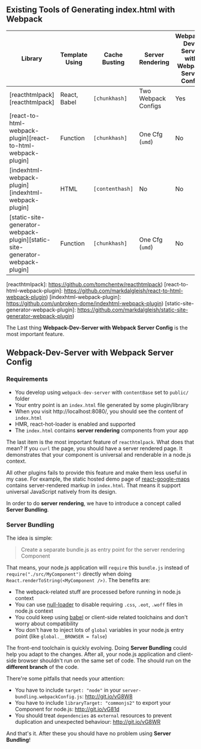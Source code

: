## Existing Tools of Generating index.html with Webpack

Library | Template Using | Cache Busting | Server Rendering | Webpack-Dev-Server with Webpack Server Config |
-------- | -------- | -------- | -------- | -------- |
[reacthtmlpack][reacthtmlpack] | React, Babel | `[chunkhash]` | Two Webpack Configs | Yes |
[react-to-html-webpack-plugin][react-to-html-webpack-plugin] | Function | `[chunkhash]` | One Cfg (`umd`) | No |
[indexhtml-webpack-plugin][indexhtml-webpack-plugin] | HTML | `[contenthash]` | No | No |
[static-site-generator-webpack-plugin][static-site-generator-webpack-plugin] | Function | `[chunkhash]` | One Cfg (`umd`) | No |

[reacthtmlpack]: https://github.com/tomchentw/reacthtmlpack)
[react-to-html-webpack-plugin]: https://github.com/markdalgleish/react-to-html-webpack-plugin)
[indexhtml-webpack-plugin]: https://github.com/unbroken-dome/indexhtml-webpack-plugin)
[static-site-generator-webpack-plugin]: https://github.com/markdalgleish/static-site-generator-webpack-plugin)

The Last thing **Webpack-Dev-Server with Webpack Server Config** is the most important feature.

## Webpack-Dev-Server with Webpack Server Config

### Requirements

* You develop using `webpack-dev-server` with `contentBase` set to `public/` folder
* Your entry point is an `index.html` file generated by some plugin/library
* When you visit http://localhost:8080/, you should see the content of `index.html`
* HMR, react-hot-loader is enabled and supported
* The `index.html` contains **server rendering** components from your app

The last item is the most important feature of `reacthtmlpack`. What does that mean? If you `curl` the page, you should have a server rendered page. It demonstrates that your component is universal and renderable in a node.js context.

All other plugins fails to provide this feature and make them less useful in my case. For example, the static hosted demo page of [react-google-maps][react-google-maps] contains server-rendered markup in `index.html`. That means it support universal JavaScript natively from its design.

In order to do **server rendering**, we have to introduce a concept called **Server Bundling**. 

[react-google-maps]: https://tomchentw.github.io/react-google-maps/

### Server Bundling

The idea is simple:

> Create a separate bundle.js as entry point for the server rendering Component

That means, your node.js application will `require` this `bundle.js` instead of `require("./src/MyComponent")` directly when doing `React.renderToString(<MyComponent />)`. The benefits are:

* The webpack-related stuff are processed before running in node.js context
* You can use [null-loader][null-loader] to disable requiring `.css`, `.eot`, `.woff` files in node.js context
* You could keep using [babel][babel] or client-side related toolchains and don't worry about compatibility
* You don't have to inject lots of `global` variables in your node.js entry point (like `global.__BROWSER = false`)

The front-end toolchain is quickly evolving. Doing **Server Bundling** could help you adapt to the changes. After all, your node.js application and client-side browser shouldn't run on the same set of code. The should run on the **different branch** of the code.

There're some pitfalls that needs your attention:

* You have to include `target: "node"` in your `server-bundling.webpackConfig.js`: http://git.io/vG8W8
* You have to include `libraryTarget: "commonjs2"` to export your Component for node.js: http://git.io/vG81d
* You should treat `dependencies` as `external` resources to prevent duplication and unexpected behaviour: http://git.io/vG8WR

And that's it. After these you should have no problem using **Server Bundling**!

[null-loader]: https://github.com/webpack/null-loader
[babel]: https://babeljs.io/
